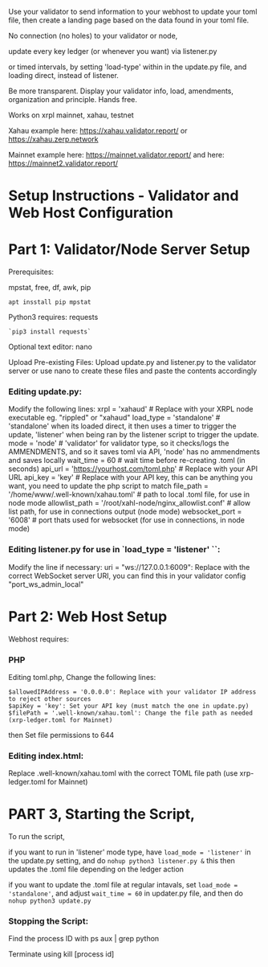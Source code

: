 Use your validator to send information to your webhost to update your toml file, then create a landing page based on the data found in your toml file.

No connection (no holes) to your validator or node,

update every key ledger (or whenever you want) via listener.py

or timed intervals, by setting 'load-type' within in the update.py file, and loading direct, instead of listener.


Be more transparent. Display your validator info, load, amendments, organization and principle. Hands free.

Works on xrpl mainnet, xahau, testnet

Xahau example here: https://xahau.validator.report/ or https://xahau.zerp.network

Mainnet example here: https://mainnet.validator.report/ and here: https://mainnet2.validator.report/


# Setup Instructions - Validator and Web Host Configuration

# Part 1: Validator/Node Server Setup

Prerequisites:

mpstat, free, df, awk, pip

    apt insstall pip mpstat

Python3 requires: requests

    `pip3 install requests`

Optional text editor: nano

Upload Pre-existing Files: Upload update.py and listener.py to the validator server or use nano to create these files and paste the contents accordingly

### Editing update.py:
Modify the following lines:
    xrpl = 'xahaud' # Replace with your XRPL node executable eg. "rippled" or "xahaud"
    load_type = 'standalone' # 'standalone' when its loaded direct, it then uses a timer to trigger the update, 'listener' when being ran by the listener script to trigger the update.
    mode = 'node' # 'validator' for validator type, so it checks/logs the AMMENDMENTS, and so it saves toml via API, 'node' has no ammendments and saves locally
    wait_time = 60 # wait time before re-creating .toml (in seconds)
    api_url = 'https://yourhost.com/toml.php'  # Replace with your API URL
    api_key = 'key'  # Replace with your API key, this can be anything you want, you need to update the php script to match
    file_path = '/home/www/.well-known/xahau.toml' # path to local .toml file, for use in node mode
    allowlist_path = '/root/xahl-node/nginx_allowlist.conf' # allow list path, for use in connections output (node mode)
    websocket_port = '6008' # port thats used for websocket (for use in connections, in node mode)

### Editing listener.py for use in `load_type = 'listener' ``:
Modify the line if necessary:
    uri = "ws://127.0.0.1:6009": Replace with the correct WebSocket server URI, you can find this in your validator config "port_ws_admin_local"


# Part 2: Web Host Setup

Webhost requires:

### PHP

Editing toml.php, Change the following lines:

    $allowedIPAddress = '0.0.0.0': Replace with your validator IP address to reject other sources
    $apiKey = 'key': Set your API key (must match the one in update.py)
    $filePath = '.well-known/xahau.toml': Change the file path as needed (xrp-ledger.toml for Mainnet)

then Set file permissions to 644


### Editing index.html:

Replace .well-known/xahau.toml with the correct TOML file path (use xrp-ledger.toml for Mainnet)


# PART 3, Starting the Script, 

To run the script,

if you want to run in 'listener' mode type, have `load_mode = 'listener'` in the update.py setting, and do `nohup python3 listener.py &` this then updates the .toml file depending on the ledger action

if you want to update the .toml file at regular intavals, set `load_mode = 'standalone'`, and adjust `wait_time = 60` in updater.py file, and then do `nohup python3 update.py` 

### Stopping the Script:

Find the process ID with ps aux | grep python

Terminate using kill [process id]
